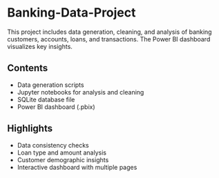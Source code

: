 # Banking-Data-Project
This project includes data generation, cleaning, and analysis of banking customers, accounts, loans, and transactions. The Power BI dashboard visualizes key insights.

## Contents
- Data generation scripts
- Jupyter notebooks for analysis and cleaning
- SQLite database file
- Power BI dashboard (.pbix)

## Highlights
- Data consistency checks
- Loan type and amount analysis
- Customer demographic insights
- Interactive dashboard with multiple pages
